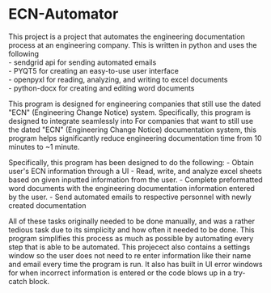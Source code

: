 # ECN-Automator
This project is a project that automates the engineering documentation process at an
engineering company. This is written in python and uses the following <br>
    -   sendgrid api for sending automated emails<br>
    -   PYQT5 for creating an easy-to-use user interface<br>
    -   openpyxl for reading, analyzing, and writing to excel documents<br>
    -   python-docx for creating and editing word documents<br>

This program is designed for engineering companies that still use the dated "ECN" (Engineering
Change Notice) system. Specifically, this program is designed to integrate seamlessly into
For companies that want to still use the dated "ECN" (Engineering Change Notice) documentation system,
this program helps significantly reduce engineering documentation time from 10 minutes to ~1 minute.

Specifically, this program has been designed to do the following:
    -   Obtain user's ECN information through a UI
    -   Read, write, and analyze excel sheets based on given inputted information
        from the user.
    -   Complete preformatted word documents with the engineering documentation
        information entered by the user.
    -   Send automated emails to respective personnel with newly created documentation

All of these tasks originally needed to be done manually, and was a 
rather tedious task due to its simplicity and how often it needed to be done. 
This program simplifies this process as much as possible by automating every step that is able to
be automated. This projecect also contains a settings window so the user does not need to 
re enter information like their name and email every time the program is run. It also
has built in UI error windows for when incorrect information is entered or the code blows
up in a try-catch block.
